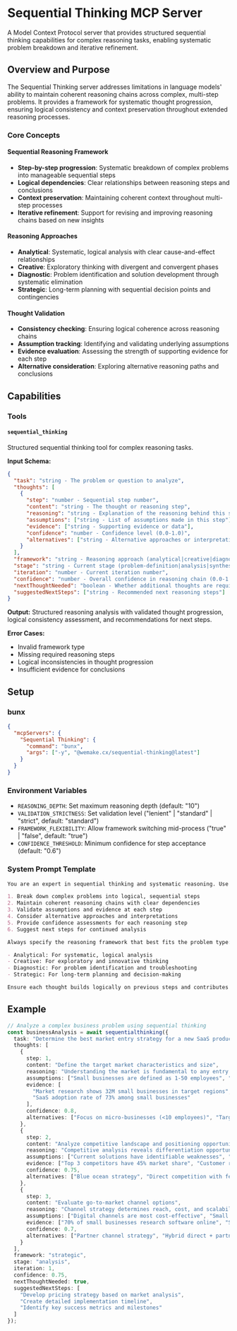 # Sequential Thinking MCP Server

A Model Context Protocol server that provides structured sequential thinking capabilities for complex reasoning tasks,
enabling systematic problem breakdown and iterative refinement.

## Overview and Purpose

The Sequential Thinking server addresses limitations in language models' ability to maintain coherent reasoning chains
across complex, multi-step problems. It provides a framework for systematic thought progression, ensuring logical
consistency and context preservation throughout extended reasoning processes.

### Core Concepts

#### Sequential Reasoning Framework

- **Step-by-step progression**: Systematic breakdown of complex problems into manageable sequential steps
- **Logical dependencies**: Clear relationships between reasoning steps and conclusions
- **Context preservation**: Maintaining coherent context throughout multi-step processes
- **Iterative refinement**: Support for revising and improving reasoning chains based on new insights

#### Reasoning Approaches

- **Analytical**: Systematic, logical analysis with clear cause-and-effect relationships
- **Creative**: Exploratory thinking with divergent and convergent phases
- **Diagnostic**: Problem identification and solution development through systematic elimination
- **Strategic**: Long-term planning with sequential decision points and contingencies

#### Thought Validation

- **Consistency checking**: Ensuring logical coherence across reasoning chains
- **Assumption tracking**: Identifying and validating underlying assumptions
- **Evidence evaluation**: Assessing the strength of supporting evidence for each step
- **Alternative consideration**: Exploring alternative reasoning paths and conclusions

## Capabilities

### Tools

#### `sequential_thinking`

Structured sequential thinking tool for complex reasoning tasks.

**Input Schema:**

```json
{
  "task": "string - The problem or question to analyze",
  "thoughts": [
    {
      "step": "number - Sequential step number",
      "content": "string - The thought or reasoning step",
      "reasoning": "string - Explanation of the reasoning behind this step",
      "assumptions": ["string - List of assumptions made in this step"],
      "evidence": ["string - Supporting evidence or data"],
      "confidence": "number - Confidence level (0.0-1.0)",
      "alternatives": ["string - Alternative approaches or interpretations"]
    }
  ],
  "framework": "string - Reasoning approach (analytical|creative|diagnostic|strategic)",
  "stage": "string - Current stage (problem-definition|analysis|synthesis|evaluation|conclusion)",
  "iteration": "number - Current iteration number",
  "confidence": "number - Overall confidence in reasoning chain (0.0-1.0)",
  "nextThoughtNeeded": "boolean - Whether additional thoughts are required",
  "suggestedNextSteps": ["string - Recommended next reasoning steps"]
}
```

**Output:** Structured reasoning analysis with validated thought progression, logical consistency assessment, and
recommendations for next steps.

**Error Cases:**

- Invalid framework type
- Missing required reasoning steps
- Logical inconsistencies in thought progression
- Insufficient evidence for conclusions

## Setup

### bunx

```json
{
  "mcpServers": {
    "Sequential Thinking": {
      "command": "bunx",
      "args": ["-y", "@wemake.cx/sequential-thinking@latest"]
    }
  }
}
```

### Environment Variables

- `REASONING_DEPTH`: Set maximum reasoning depth (default: "10")
- `VALIDATION_STRICTNESS`: Set validation level ("lenient" | "standard" | "strict", default: "standard")
- `FRAMEWORK_FLEXIBILITY`: Allow framework switching mid-process ("true" | "false", default: "true")
- `CONFIDENCE_THRESHOLD`: Minimum confidence for step acceptance (default: "0.6")

### System Prompt Template

```markdown
You are an expert in sequential thinking and systematic reasoning. Use the sequential thinking tool to:

1. Break down complex problems into logical, sequential steps
2. Maintain coherent reasoning chains with clear dependencies
3. Validate assumptions and evidence at each step
4. Consider alternative approaches and interpretations
5. Provide confidence assessments for each reasoning step
6. Suggest next steps for continued analysis

Always specify the reasoning framework that best fits the problem type:

- Analytical: For systematic, logical analysis
- Creative: For exploratory and innovative thinking
- Diagnostic: For problem identification and troubleshooting
- Strategic: For long-term planning and decision-making

Ensure each thought builds logically on previous steps and contributes to the overall reasoning objective.
```

## Example

```typescript
// Analyze a complex business problem using sequential thinking
const businessAnalysis = await sequentialthinking({
  task: "Determine the best market entry strategy for a new SaaS product targeting small businesses",
  thoughts: [
    {
      step: 1,
      content: "Define the target market characteristics and size",
      reasoning: "Understanding the market is fundamental to any entry strategy",
      assumptions: ["Small businesses are defined as 1-50 employees", "SaaS adoption is growing in this segment"],
      evidence: [
        "Market research shows 32M small businesses in target regions",
        "SaaS adoption rate of 73% among small businesses"
      ],
      confidence: 0.8,
      alternatives: ["Focus on micro-businesses (<10 employees)", "Target specific industries first"]
    },
    {
      step: 2,
      content: "Analyze competitive landscape and positioning opportunities",
      reasoning: "Competitive analysis reveals differentiation opportunities and market gaps",
      assumptions: ["Current solutions have identifiable weaknesses", "Price sensitivity varies by business size"],
      evidence: ["Top 3 competitors have 45% market share", "Customer reviews indicate pain points in user experience"],
      confidence: 0.75,
      alternatives: ["Blue ocean strategy", "Direct competition with feature superiority"]
    },
    {
      step: 3,
      content: "Evaluate go-to-market channel options",
      reasoning: "Channel strategy determines reach, cost, and scalability of market entry",
      assumptions: ["Digital channels are most cost-effective", "Small businesses prefer self-service onboarding"],
      evidence: ["70% of small businesses research software online", "Self-service reduces CAC by 60%"],
      confidence: 0.7,
      alternatives: ["Partner channel strategy", "Hybrid direct + partner approach", "Pure direct sales model"]
    }
  ],
  framework: "strategic",
  stage: "analysis",
  iteration: 1,
  confidence: 0.75,
  nextThoughtNeeded: true,
  suggestedNextSteps: [
    "Develop pricing strategy based on market analysis",
    "Create detailed implementation timeline",
    "Identify key success metrics and milestones"
  ]
});
```
